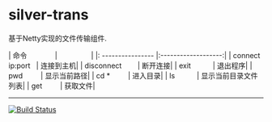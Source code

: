 # silver-trans
基于Netty实现的文件传输组件.

| 命令              |                 | 
|: ---------------- |:-------------------:|
| connect ip:port   | 连接到主机|
| disconnect        | 断开连接|
| exit              | 退出程序|
| pwd               | 显示当前路径|
| cd *              | 进入目录|
| ls                | 显示当前目录文件列表|
| get               | 获取文件|

***
[![Build Status](https://travis-ci.org/luangeng/silver-trans.svg?branch=master)](https://travis-ci.org/luangeng/silver-trans)
